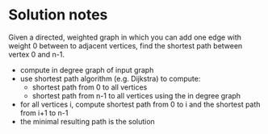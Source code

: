 # Solution notes

Given a directed, weighted graph in which you can add one edge with weight 0 between to adjacent vertices, find the shortest path between vertex 0 and n-1.


- compute in degree graph of input graph
- use shortest path algorithm (e.g. Dijkstra) to compute:
    - shortest path from 0 to all vertices
    - shortest path from n-1 to all vertices using the in degree graph
- for all vertices i, compute shortest path from 0 to i and the shortest path from i+1 to n-1
- the minimal resulting path is the solution
